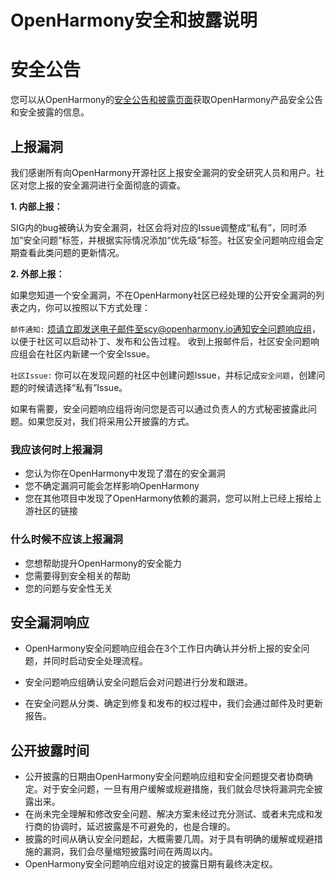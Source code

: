 # OpenHarmony安全和披露说明



# 安全公告

您可以从OpenHarmony的[安全公告和披露页面](https://gitee.com/openharmony/security/blob/master/zh/security-disclosure/README.md)获取OpenHarmony产品安全公告和安全披露的信息。



## 上报漏洞

我们感谢所有向OpenHarmony开源社区上报安全漏洞的安全研究人员和用户。社区对您上报的安全漏洞进行全面彻底的调查。

 **1. 内部上报：** 

 SIG内的bug被确认为安全漏洞，社区会将对应的Issue调整成“私有”，同时添加“安全问题”标签，并根据实际情况添加“优先级”标签。社区安全问题响应组会定期查看此类问题的更新情况。

 **2. 外部上报：** 

如果您知道一个安全漏洞，不在OpenHarmony社区已经处理的公开安全漏洞的列表之内，你可以按照以下方式处理：

`邮件通知:` 烦请立即发送电子邮件至scy@openharmony.io通知安全问题响应组，以便于社区可以启动补丁、发布和公告过程。
收到上报邮件后，社区安全问题响应组会在社区内新建一个安全Issue。

`社区Issue:` 你可以在发现问题的社区中创建问题Issue，并标记成`安全问题`，创建问题的时候请选择“私有”Issue。

如果有需要，安全问题响应组将询问您是否可以通过负责人的方式秘密披露此问题。如果您反对，我们将采用公开披露的方式。

### 我应该何时上报漏洞

- 您认为你在OpenHarmony中发现了潜在的安全漏洞
- 您不确定漏洞可能会怎样影响OpenHarmony
- 您在其他项目中发现了OpenHarmony依赖的漏洞，您可以附上已经上报给上游社区的链接



### 什么时候不应该上报漏洞

- 您想帮助提升OpenHarmony的安全能力
- 您需要得到安全相关的帮助
- 您的问题与安全性无关



## 安全漏洞响应

- OpenHarmony安全问题响应组会在3个工作日内确认并分析上报的安全问题，并同时启动安全处理流程。

- 安全问题响应组确认安全问题后会对问题进行分发和跟进。
- 在安全问题从分类、确定到修复和发布的权过程中，我们会通过邮件及时更新报告。



## 公开披露时间

- 公开披露的日期由OpenHarmony安全问题响应组和安全问题提交者协商确定。对于安全问题，一旦有用户缓解或规避措施，我们就会尽快将漏洞完全披露出来。
- 在尚未完全理解和修改安全问题、解决方案未经过充分测试、或者未完成和发行商的协调时，延迟披露是不可避免的，也是合理的。
- 披露的时间从确认安全问题起，大概需要几周。对于具有明确的缓解或规避措施的漏洞，我们会尽量缩短披露时间在两周以内。
- OpenHarmony安全问题响应组对设定的披露日期有最终决定权。